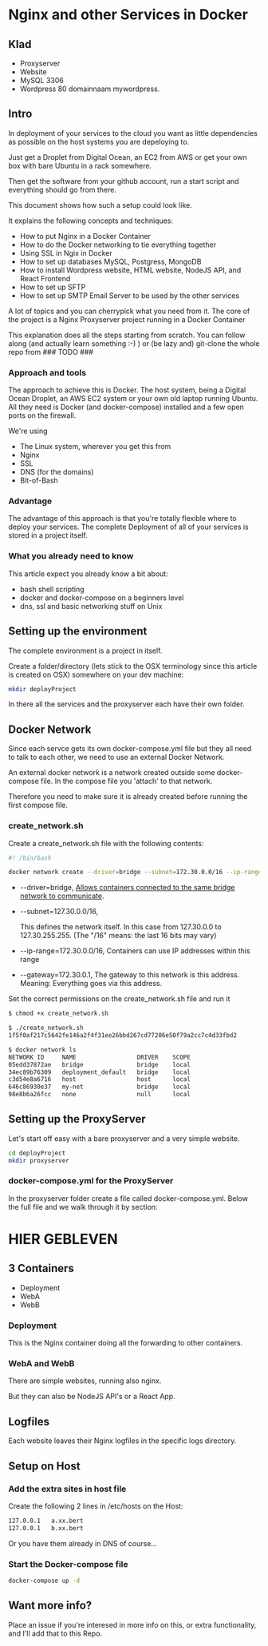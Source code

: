 # Nginx and other Services in Docker

## Klad

- Proxyserver
- Website
- MySQL 3306
- Wordpress 80 domainnaam mywordpress.

## Intro

In deployment of your services to the cloud you want as little dependencies as possible 
on the host systems you are depeloying to.

Just get a Droplet from Digital Ocean, an EC2 from AWS or get your own box with bare Ubuntu
in a rack somewhere.

Then get the software from your github account, 
run a start script and everything should go from there.

This document shows how such a setup could look like.

It explains the following concepts and techniques:
- How to put Nginx in a Docker Container
- How to do the Docker networking to tie everything together
- Using SSL in Ngix in Docker
- How to set up databases MySQL, Postgress, MongoDB
- How to install Wordpress website, HTML website, NodeJS API, and React Frontend
- How to set up SFTP 
- How to set up SMTP Email Server to be used by the other services

A lot of topics and you can cherrypick what you need from it. 
The core of the project is a Nginx Proxyserver project running in a Docker Container

This explanation does all the steps starting from scratch. 
You can follow along (and actually learn something :-) ) or
(be lazy and) git-clone the whole repo from ### TODO ###

### Approach and tools

The approach to achieve this is Docker. 
The host system, being a Digital Ocean Droplet, 
an AWS EC2 system or your own old laptop running Ubuntu.
All they need is Docker (and docker-compose) installed 
and a few open ports on the firewall.

We're using
- The Linux system, wherever you get this from
- Nginx
- SSL
- DNS (for the domains)
- Bit-of-Bash

### Advantage

The advantage of this approach is that you're totally flexible where to deploy your services.
The complete Deployment of all of your services is stored in a project itself.

### What you already need to know
This article expect you already know a bit about:
- bash shell scripting
- docker and docker-compose on a beginners level
- dns, ssl and basic networking stuff on Unix

## Setting up the environment
The complete environment is a project in itself. 

Create a folder/directory (lets stick to the OSX terminology since this article is created on OSX)
somewhere on your dev machine:
```bash
mkdir deployProject
```
In there all the services and the proxyserver each have
their own folder.


## Docker Network
Since each servce gets its own docker-compose.yml file but they
all need to talk to each other, we need to use an external 
Docker Network. 

An external docker network is a network created outside some
docker-compose file. In the compose file you 'attach' to that 
network. 

Therefore you need to make sure it is already created before 
running the first compose file. 

### create_network.sh
Create a create_network.sh file with the following contents:
```bash
#! /bin/bash

docker network create --driver=bridge --subnet=172.30.0.0/16 --ip-range=172.30.0.0/24 --gateway=172.30.0.1 my-net
```
- --driver=bridge, [Allows containers connected to the same bridge network to communicate](https://docs.docker.com/network/bridge/).
- --subnet=127.30.0.0/16, 

  This defines the network itself. In this case from 127.30.0.0 to 127.30.255.255. (The "/16" means: the last 16 bits may vary)
- --ip-range=172.30.0.0/16, Containers can use IP addresses within this range
- --gateway=172.30.0.1, The gateway to this network is this address. Meaning: Everything goes via this address.

Set the correct permissions on the create_network.sh file and run it
```bash
$ chmod +x create_network.sh 

$ ./create_network.sh 
1f5f0af217c5642fe146a2f4f31ee26bbd267cd77206e50f79a2cc7c4d33fbd2

$ docker network ls
NETWORK ID     NAME                 DRIVER    SCOPE
05edd37872ae   bridge               bridge    local
34ec89b76309   deployment_default   bridge    local
c3d54e8a6716   host                 host      local
646c86930e37   my-net               bridge    local
98e8b6a26fcc   none                 null      local
```

## Setting up the ProxyServer
Let's start off easy with a bare proxyserver 
and a very simple website.

```bash
cd deployProject
mkdir proxyserver
```

### docker-compose.yml for the ProxyServer
In the proxyserver folder create a file called docker-compose.yml. 
Below the full file and we walk through it by section:


# HIER GEBLEVEN







## 3 Containers

- Deployment
- WebA
- WebB

### Deployment

This is the Nginx container doing all the forwarding to other containers.

### WebA and WebB

There are simple websites, running also nginx.

But they can also be NodeJS API's or a React App.

## Logfiles

Each website leaves their Nginx logfiles in the specific logs directory.

## Setup on Host

### Add the extra sites in host file

Create the following 2 lines in /etc/hosts on the Host:

```bash
127.0.0.1   a.xx.bert
127.0.0.1   b.xx.bert
```

Or you have them already in DNS of course...

### Start the Docker-compose file

```bash
docker-compose up -d
```

## Want more info?

Place an issue if you're interesed in more info on this, or extra functionality, and I'll add that to this Repo.
